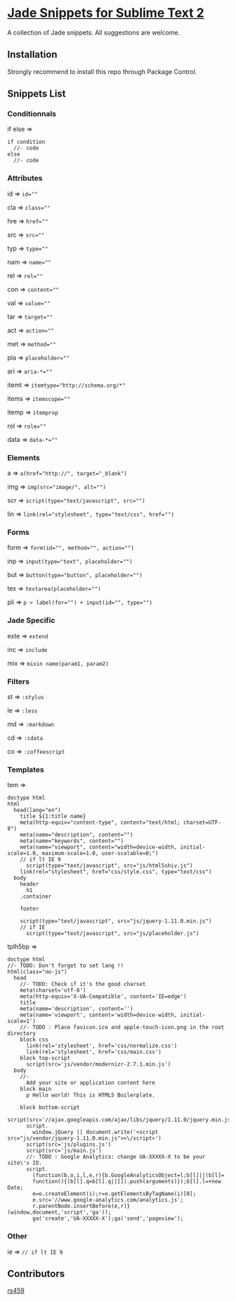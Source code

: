 # [Jade Snippets for Sublime Text 2](https://github.com/P233/Jade-Snippets-for-Sublime-Text-2)

A collection of Jade snippets. All suggestions are welcome.

## Installation
Strongly recommend to install this repo through Package Control.

## Snippets List


### Conditionnals

if else => 
```jade
if condition
  //- code
else
  //- code
```

### Attributes

id     =>  ```id=""```

cla    =>  ```class=""```

hre    =>  ```href=""```

src    =>  ```src=""```

typ    =>  ```type=""```

nam    =>  ```name=""```

rel    =>  ```rel=""```

con    =>  ```content=""```

val    =>  ```value=""```

tar    =>  ```target=""```

act    =>  ```action=""```

met    =>  ```method=""```

pla    =>  ```placeholder=""```

ari    =>  ```aria-*=""```

itemt  =>  ```itemtype="http://schema.org/*"```

items  =>  ```itemscope=""```

itemp  =>  ```itemprop```

rol    =>  ```role=""```

data   =>  ```data-*=""```


### Elements

a      =>  ```a(href="http://", target="_blank")```

img    =>  ```img(src="image/", alt="")```

scr    =>  ```script(type="text/javascript", src="")```

lin    =>  ```link(rel="stylesheet", type="text/css", href="")```


### Forms

form   =>  ```form(id="", method="", action="")```

inp    =>  ```input(type="text", placeholder="")```

but    =>  ```button(type="button", placeholder="")```

tex    =>  ```textarea(placeholder="")```

pli    =>  ```p > label(for="") + input(id="", type="")```


### Jade Specific

exte   =>  ```extend```

inc    =>  ```include```

mix    =>  ```mixin name(param1, param2)```

### Filters

st    =>  ```:stylus```

le    =>  ```:less```

md    =>  ```:markdown```

cd    =>  ```:cdata```

co    =>  ```:coffeescript```


### Templates

tem    =>  

```jade
doctype html
html
  head(lang="en")
    title ${1:title name}
    meta(http-equiv="content-type", content="text/html; charset=UTF-8")
    meta(name="description", content="")
    meta(name="keywords", content="")
    meta(name="viewport", content="width=device-width, initial-scale=1.0, maximum-scale=1.0, user-scalable=0;")
    // if lt IE 9
      script(type="text/javascript", src="js/html5shiv.js")
    link(rel="stylesheet", href="css/style.css", type="text/css")
  body
    header
      h1
    .container

    footer

    script(type="text/javascript", src="js/jquery-1.11.0.min.js")
    // if IE
      script(type="text/javascript", src="js/placeholder.js")
```

tplh5bp => 

```jade
doctype html
//- TODO: Don't forget to set lang !!
html(class="no-js")
  head
    //- TODO: Check if it's the good charset
    meta(charset='utf-8')
    meta(http-equiv='X-UA-Compatible', content='IE=edge')
    title
    meta(name='description', content='')
    meta(name='viewport', content='width=device-width, initial-scale=1')
    //- TODO : Place favicon.ico and apple-touch-icon.png in the root directory
    block css
      link(rel='stylesheet', href='css/normalize.css')
      link(rel='stylesheet', href='css/main.css')
    block top-script
      script(src='js/vendor/modernizr-2.7.1.min.js')
  body
    //-
      Add your site or application content here
    block main
      p Hello world! This is HTML5 Boilerplate.

    block bottom-script
      script(src='//ajax.googleapis.com/ajax/libs/jquery/1.11.0/jquery.min.js')
      script.
        window.jQuery || document.write('<script src="js/vendor/jquery-1.11.0.min.js"><\/script>')
      script(src='js/plugins.js')
      script(src='js/main.js')
      //- TODO : Google Analytics: change UA-XXXXX-X to be your site\'s ID.
      script.
        (function(b,o,i,l,e,r){b.GoogleAnalyticsObject=l;b[l]||(b[l]=
        function(){(b[l].q=b[l].q||[]).push(arguments)});b[l].l=+new Date;
        e=o.createElement(i);r=o.getElementsByTagName(i)[0];
        e.src='//www.google-analytics.com/analytics.js';
        r.parentNode.insertBefore(e,r)}(window,document,'script','ga'));
        ga('create','UA-XXXXX-X');ga('send','pageview');
```

### Other

ie     =>  ```// if lt IE 9```

## Contributors
[rs459](https://github.com/rs459)
